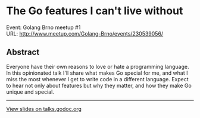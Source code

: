 # The Go features I can't live without

Event: Golang Brno meetup #1  
URL: http://www.meetup.com/Golang-Brno/events/230539056/

## Abstract

Everyone have their own reasons to love or hate a programming language. In this
opinionated talk I'll share what makes Go special for me, and what I miss the
most whenever I get to write code in a different language.  Expect to hear not
only about features but why they matter, and how they make Go unique and
special.

---

[View slides on talks.godoc.org](https://talks.godoc.org/github.com/rhcarvalho/talks/2016/05-17%20Golang%20Brno/cant-live-without.slide)
